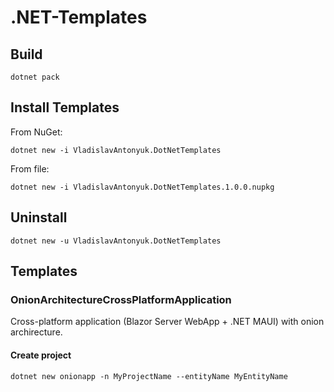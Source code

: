 # .NET-Templates

## Build 

```pwsh
dotnet pack
```

## Install Templates

From NuGet:

```pwsh
dotnet new -i VladislavAntonyuk.DotNetTemplates
```

From file:

```pwsh
dotnet new -i VladislavAntonyuk.DotNetTemplates.1.0.0.nupkg
```

## Uninstall

```pwsh
dotnet new -u VladislavAntonyuk.DotNetTemplates
```

## Templates

### OnionArchitectureCrossPlatformApplication

Cross-platform application (Blazor Server WebApp + .NET MAUI) with onion archirecture.

#### Create project

```pwsh
dotnet new onionapp -n MyProjectName --entityName MyEntityName
```

